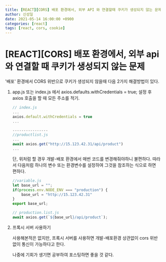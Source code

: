```yaml
---
title: [REACT][CORS] 배포 환경에서, 외부 API 와 연결할때 쿠키가 생성되지 않는 문제	
author: 신성일
date: 2021-05-14 16:00:00 +0900
categories: [react]
tags: [react, cors, cookie]
---
```


# [REACT]\[CORS] 배포 환경에서, 외부 api 와 연결할 때 쿠키가 생성되지 않는 문제

'배포' 환경에서 CORS 위반으로 쿠키가 생성되지 않을때 다음 2가지 해결방법이 있다.

1. app.js 또는 index.js 에서 axios.defaults.withCredentials = true; 설정 후 axios 호출을 할 때 모든 주소를 적기.

   ```js
   // index.js
   ...
   axios.default.withCredentials = true
   ...

   ----------------
   //productlist.js
   ...
   await axios.get("http://15.123.42.31/api/product")
   ...
   ```

   단, 위처럼 할 경우 개발-배포 환경에서 매번 코드를 변경해줘야하니 불편하다. 따라서 다음처럼 하나의 변수 또는 환경변수를 설정하여 그것을 참조하는 식으로 하면 편하다.

   ```js
   //variable.js
   let base_url = "";
   if(process.env.NODE_ENV === "production") {
       base_url = "http://15.123.42.31"
   }
   export base_url;

   // production.list.js
   await axios.get(`${base_url}/api/product`);
   ```

2. 프록시 서버 사용하기

   사용해본적은 없지만, 프록시 서버를 사용하면 개발-배포환경 상관없이 cors 위반없이 통신이 가능하다고 한다.

   나중에 기회가 생기면 공부하여 포스팅하면 좋을 것 같다.
